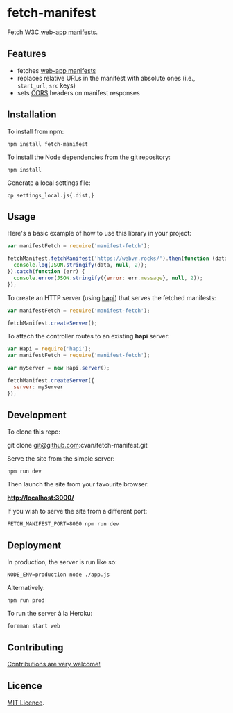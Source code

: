 # fetch-manifest

Fetch [W3C web-app manifests](http://w3c.github.io/manifest/).


## Features

* fetches [web-app manifests](http://w3c.github.io/manifest/)
* replaces relative URLs in the manifest with absolute ones (i.e., `start_url`, `src` keys)
* sets [CORS](http://en.wikipedia.org/wiki/Cross-origin_resource_sharing) headers on manifest responses

## Installation

To install from npm:

    npm install fetch-manifest

To install the Node dependencies from the git repository:

    npm install

Generate a local settings file:

    cp settings_local.js{.dist,}


## Usage

Here's a basic example of how to use this library in your project:

```js
var manifestFetch = require('manifest-fetch');

fetchManifest.fetchManifest('https://webvr.rocks/').then(function (data) {
  console.log(JSON.stringify(data, null, 2));
}).catch(function (err) {
  console.error(JSON.stringify({error: err.message}, null, 2));
});
```

To create an HTTP server (using [__hapi__](http://hapijs.com/)) that serves the fetched manifests:

```js
var manifestFetch = require('manifest-fetch');

fetchManifest.createServer();
```

To attach the controller routes to an existing __hapi__ server:

```js
var Hapi = require('hapi');
var manifestFetch = require('manifest-fetch');

var myServer = new Hapi.server();

fetchManifest.createServer({
  server: myServer
});
```


## Development

To clone this repo:

  git clone git@github.com:cvan/fetch-manifest.git

Serve the site from the simple server:

    npm run dev

Then launch the site from your favourite browser:

[__http://localhost:3000/__](http://localhost:3000/)

If you wish to serve the site from a different port:

    FETCH_MANIFEST_PORT=8000 npm run dev


## Deployment

In production, the server is run like so:

    NODE_ENV=production node ./app.js

Alternatively:

    npm run prod

To run the server à la Heroku:

    foreman start web


## Contributing

[Contributions are very welcome!](CONTRIBUTING.md)


## Licence

[MIT Licence](LICENCE).
